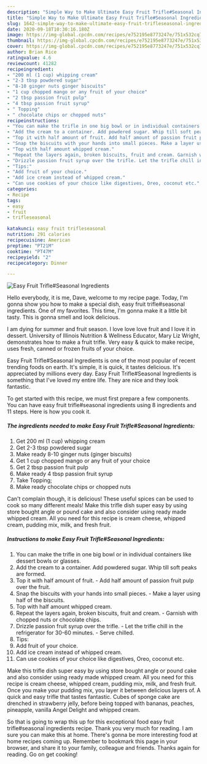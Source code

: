 ```yaml
---
description: "Simple Way to Make Ultimate Easy Fruit Trifle#Seasonal Ingredients"
title: "Simple Way to Make Ultimate Easy Fruit Trifle#Seasonal Ingredients"
slug: 1642-simple-way-to-make-ultimate-easy-fruit-trifleseasonal-ingredients
date: 2020-09-18T10:30:16.180Z
image: https://img-global.cpcdn.com/recipes/e752195e8773247e/751x532cq70/easy-fruit-trifleseasonal-ingredients-recipe-main-photo.jpg
thumbnail: https://img-global.cpcdn.com/recipes/e752195e8773247e/751x532cq70/easy-fruit-trifleseasonal-ingredients-recipe-main-photo.jpg
cover: https://img-global.cpcdn.com/recipes/e752195e8773247e/751x532cq70/easy-fruit-trifleseasonal-ingredients-recipe-main-photo.jpg
author: Brian Rice
ratingvalue: 4.6
reviewcount: 41282
recipeingredient:
- "200 ml (1 cup) whipping cream"
- "2-3 tbsp powdered sugar"
- "8-10 ginger nuts ginger biscuits"
- "1 cup chopped mango or any fruit of your choice"
- "2 tbsp passion fruit pulp"
- "4 tbsp passion fruit syrup"
- " Topping"
- " chocolate chips or chopped nuts"
recipeinstructions:
- "You can make the trifle in one big bowl or in individual containers like dessert bowls or glasses."
- "Add the cream to a container. Add powdered sugar. Whip till soft peaks are formed."
- "Top it with half amount of fruit. Add half amount of passion fruit pulp over the fruit."
- "Snap the biscuits with your hands into small pieces. Make a layer using half of the biscuits."
- "Top with half amount whipped cream."
- "Repeat the layers again, broken biscuits, fruit and cream. Garnish with chopped nuts or chocolate chips."
- "Drizzle passion fruit syrup over the trifle. Let the trifle chill in the refrigerator for 30-60 minutes. Serve chilled."
- "Tips:"
- "Add fruit of your choice."
- "Add ice cream instead of whipped cream."
- "Can use cookies of your choice like digestives, Oreo, coconut etc."
categories:
- Recipe
tags:
- easy
- fruit
- trifleseasonal

katakunci: easy fruit trifleseasonal 
nutrition: 291 calories
recipecuisine: American
preptime: "PT21M"
cooktime: "PT47M"
recipeyield: "2"
recipecategory: Dinner

---
```



![Easy Fruit Trifle#Seasonal Ingredients](https://img-global.cpcdn.com/recipes/e752195e8773247e/751x532cq70/easy-fruit-trifleseasonal-ingredients-recipe-main-photo.jpg)

Hello everybody, it is me, Dave, welcome to my recipe page. Today, I'm gonna show you how to make a special dish, easy fruit trifle#seasonal ingredients. One of my favorites. This time, I'm gonna make it a little bit tasty. This is gonna smell and look delicious.

I am dying for summer and fruit season. I love love love fruit and I love it in dessert. University of Illinois Nutrition &amp; Wellness Educator, Mary Liz Wright, demonstrates how to make a fruit trifle. Very easy &amp; quick to make recipe, uses fresh, canned or frozen fruits of your choice.

Easy Fruit Trifle#Seasonal Ingredients is one of the most popular of recent trending foods on earth. It's simple, it is quick, it tastes delicious. It's appreciated by millions every day. Easy Fruit Trifle#Seasonal Ingredients is something that I've loved my entire life. They are nice and they look fantastic.


To get started with this recipe, we must first prepare a few components. You can have easy fruit trifle#seasonal ingredients using 8 ingredients and 11 steps. Here is how you cook it.

<!--inarticleads1-->

##### The ingredients needed to make Easy Fruit Trifle#Seasonal Ingredients:

1. Get 200 ml (1 cup) whipping cream
1. Get 2-3 tbsp powdered sugar
1. Make ready 8-10 ginger nuts (ginger biscuits)
1. Get 1 cup chopped mango or any fruit of your choice
1. Get 2 tbsp passion fruit pulp
1. Make ready 4 tbsp passion fruit syrup
1. Take  Topping;
1. Make ready  chocolate chips or chopped nuts


Can&#39;t complain though, it is delicious! These useful spices can be used to cook so many different meals! Make this trifle dish super easy by using store bought angle or pound cake and also consider using ready made whipped cream. All you need for this recipe is cream cheese, whipped cream, pudding mix, milk, and fresh fruit. 

<!--inarticleads2-->

##### Instructions to make Easy Fruit Trifle#Seasonal Ingredients:

1. You can make the trifle in one big bowl or in individual containers like dessert bowls or glasses.
1. Add the cream to a container. Add powdered sugar. Whip till soft peaks are formed.
1. Top it with half amount of fruit. - Add half amount of passion fruit pulp over the fruit.
1. Snap the biscuits with your hands into small pieces. - Make a layer using half of the biscuits.
1. Top with half amount whipped cream.
1. Repeat the layers again, broken biscuits, fruit and cream. - Garnish with chopped nuts or chocolate chips.
1. Drizzle passion fruit syrup over the trifle. - Let the trifle chill in the refrigerator for 30-60 minutes. - Serve chilled.
1. Tips:
1. Add fruit of your choice.
1. Add ice cream instead of whipped cream.
1. Can use cookies of your choice like digestives, Oreo, coconut etc.


Make this trifle dish super easy by using store bought angle or pound cake and also consider using ready made whipped cream. All you need for this recipe is cream cheese, whipped cream, pudding mix, milk, and fresh fruit. Once you make your pudding mix, you layer it between delicious layers of. A quick and easy trifle that tastes fantastic. Cubes of sponge cake are drenched in strawberry jelly, before being topped with bananas, peaches, pineapple, vanilla Angel Delight and whipped cream. 

So that is going to wrap this up for this exceptional food easy fruit trifle#seasonal ingredients recipe. Thank you very much for reading. I am sure you can make this at home. There's gonna be more interesting food at home recipes coming up. Remember to bookmark this page in your browser, and share it to your family, colleague and friends. Thanks again for reading. Go on get cooking!
